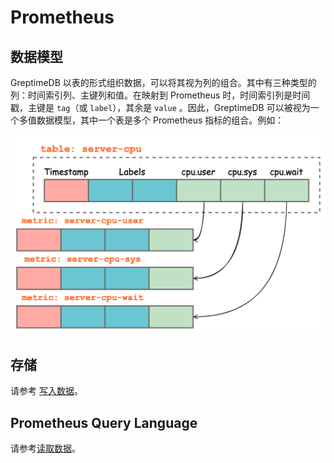 # Prometheus

## 数据模型

GreptimeDB 以表的形式组织数据，可以将其视为列的组合。其中有三种类型的列：时间索引列、主键列和值。在映射到 Prometheus 时，时间索引列是时间戳，主键是 `tag`（或 `label`），其余是 `value` 。因此，GreptimeDB 可以被视为一个多值数据模型，其中一个表是多个 Prometheus 指标的组合。例如：

![Data Model](../../../public/PromQL-multi-value-data-model.png)

## 存储

请参考 [写入数据](../write-data/prometheus.md)。

## Prometheus Query Language

请参考[读取数据](../query-data/promql.md)。